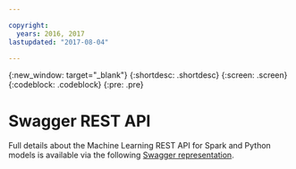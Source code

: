 ```yaml
---

copyright:
  years: 2016, 2017
lastupdated: "2017-08-04"

---
```


{:new_window: target="_blank"}
{:shortdesc: .shortdesc}
{:screen: .screen}
{:codeblock: .codeblock}
{:pre: .pre}

# Swagger REST API


Full details about the Machine Learning REST API for Spark and Python models
is available via the following [Swagger representation](http://watson-ml-api.mybluemix.net/).
